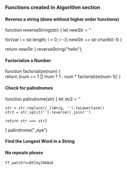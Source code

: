 ### Functions created in Algorithm section


#### Reverse a string (done without higher order functions)
function reverseString(str) {
  let newStr = ''
  
  for(var i = str.length; i > 0; i--){
    newStr += str.charAt(i-1)
  }
  
  return newStr
}
reverseString("hello");


#### Factorialize a Number

function factorialize(num) {		
	return (num == 1 || !num ? 1 : num * factorialize(num-1))
}


#### Check for palindromes
function palindrome(str) {
    let str2 = ''
  
    str = str.replace(/_|\W+/g, '').toLowerCase()
    str2 = str.split('').reverse().join('')
  
    return str === str2
}
palindrome("_eye")


#### Find the Longest Word in a String



#### No repeats please
	YT_watch?v=B5lUyJDkWzE
